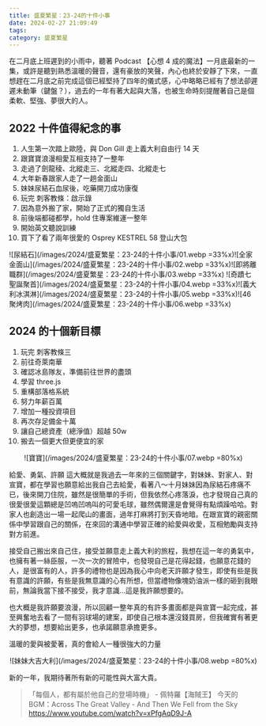 ```yaml
---
title: 盛夏繁星：23-24的十件小事
date: 2024-02-27 21:09:49
tags:
category: 盛夏繁星
---
```


在二月底上班遲到的小雨中，聽著 Podcast 【心想 4 成的魔法】一月底最新的一集，或許是聽到熟悉溫暖的聲音，還有豪放的笑聲，內心也終於安靜了下來，一直想趕在二月底之前完成這個已經堅持了四年的儀式感，心中略略已經有了想法卻遲遲未動筆（鍵盤？），過去的一年有著大起與大落，也被生命時刻提醒著自己是個柔軟、堅強、夢很大的人。

## 2022 十件值得紀念的事

1. 人生第一次踏上歐陸，與 Don Gill 走上義大利自由行 14 天
1. 跟寶寶浪漫相愛互相支持了一整年
1. 走過了劍龍稜、北縱走三、北縱走四、北縱走七
1. 大年新春跟家人走了一趟金面山
1. 妹妹尿結石血尿後，吃藥開刀成功康復
1. 玩完 刺客教條：啟示錄
1. 因為意外搬了家，開始了正式的獨自生活
1. 前後端都碰都學，hold 住專案維運一整年
1. 開始英文聽說訓練
1. 買下了看了兩年很愛的 Osprey KESTREL 58 登山大包

![尿結石](/images/2024/盛夏繁星：23-24的十件小事/01.webp =33%x)![全家金面山](/images/2024/盛夏繁星：23-24的十件小事/02.webp =33%x)![即將離職群](/images/2024/盛夏繁星：23-24的十件小事/03.webp =33%x)
![奇蹟七聖誕聚首](/images/2024/盛夏繁星：23-24的十件小事/04.webp =33%x)![義大利冰淇淋](/images/2024/盛夏繁星：23-24的十件小事/05.webp =33%x)![46聚烤肉](/images/2024/盛夏繁星：23-24的十件小事/06.webp =33%x)

## 2024 的十個新目標

1. 玩完 刺客教條三
1. 前往奇萊南華
1. 確認冰島隊友，準備前往世界的盡頭
1. 學習 three.js
1. 重構部落格系統
1. 努力年薪百萬
1. 增加一種投資項目
1. 再次存足備金十萬
1. 讓自己總資產（總淨值）超越 50w
1. 搬去一個更大但更便宜的家

<div style="text-align: center">

![寶寶](/images/2024/盛夏繁星：23-24的十件小事/07.webp =80%x)

</div>

給愛、勇氣、許願
這大概就是我過去一年來的三個關鍵字，對妹妹、對家人、對宣寶，都在學習也願意給出我自己去給愛，看著八～十月妹妹因為尿結石疼痛不已，後來開刀住院，雖然是很簡單的手術，但我依然心疼落淚，也才發現自己真的很愛很愛這顆總是凹嗚凹嗚叫的可愛毛球，雖然偶爾還是會覺得有點煩躁哈哈。對家人也創造出一場一起爬山的畫面，過年打麻將打到天昏地暗。在跟宣寶的親密關係中學習跟自己的關係，在來回的溝通中學習正確的給愛與收愛，互相勉勵與支持對方前進。

接受自己搬出來自己住，接受並願意走上義大利的旅程，我想在這一年的勇氣中，也擁有著一絲臣服，一次一次的冒險中，也發現自己是花得起錢，也願意花錢的人，是很富有的人，許多的禮物也是因為我心中向老天許願才發生，即使有些是我有意識的許願，有些是我無意識的心有所想，但當禮物像塊奶油派一樣的砸到我眼前，無論我當下接不接受，我才意識...這是我許願想要的。

也大概是我許願要浪漫，所以回顧一整年真的有許多畫面都是與宣寶一起完成，甚至興奮地去看了一間有羽球場的建案，即使自己根本還沒錢買房，但我確實有著更大的夢想，想要給出更多，也承諾願意承擔更多。

溫暖的愛與被愛著，真的會給人一種很強大的力量

<div style="text-align: center">

![妹妹大吉大利](/images/2024/盛夏繁星：23-24的十件小事/08.webp =80%x)

</div>

新的一年，我期待著所有新的可能性與大富大貴。

> 「每個人，都有屬於他自己的登場時機」 - 佩特羅【海賊王】
> 今天的 BGM：Across The Great Valley - And Then We Fell from the Sky
> https://www.youtube.com/watch?v=xPfgAqD9J-A
